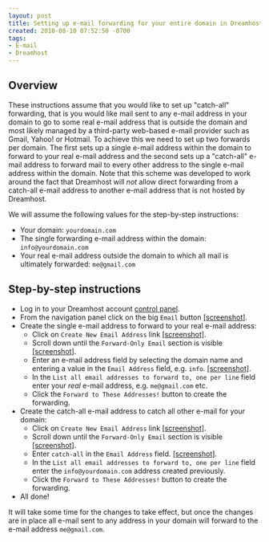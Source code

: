 ```yaml
---
layout: post
title: Setting up e-mail forwarding for your entire domain in Dreamhost
created: 2010-08-10 07:52:50 -0700
tags:
- E-mail
- Dreamhost
---
```

## Overview

These instructions assume that you would like to set up "catch-all" forwarding,
that is you would like mail sent to any e-mail address in your domain to go to
some real e-mail address that is outside the domain and most likely managed by a
third-party web-based e-mail provider such as Gmail, Yahoo! or Hotmail. To
achieve this we need to set up two forwards per domain. The first sets up a
single e-mail address within the domain to forward to your real e-mail address
and the second sets up a "catch-all" e-mail address to forward mail to every
other address to the single e-mail address within the domain. Note that this
scheme was developed to work around the fact that Dreamhost will _not_ allow
direct forwarding from a catch-all e-mail address to another e-mail address that
is not hosted by Dreamhost.

We will assume the following values for the step-by-step instructions:

* Your domain: `yourdomain.com`
* The single forwarding e-mail address within the domain: `info@yourdomain.com`
* Your real e-mail address outside the domain to which all mail is ultimately
forwarded: `me@gmail.com`

## Step-by-step instructions

* Log in to your Dreamhost account [control
panel](https://panel.dreamhost.com/).
* From the navigation panel click on the big `Email` button
[[screenshot]](/assets/post-20100810-screenshot1.jpg).
* Create the single e-mail address to forward to your real e-mail address:
  * Click on `Create New Email Address` link
[[screenshot]](/assets/post-20100810-screenshot2.jpg).
  * Scroll down until the `Forward-Only Email` section is visible
[[screenshot]](/assets/post-20100810-screenshot3.jpg).
  * Enter an e-mail address field by selecting the domain name and entering a
value in the `Email Address` field, e.g. `info`.
[[screenshot]](/assets/post-20100810-screenshot3.jpg).
  * In the `List all email addresses to forward to, one per line` field enter
your _real_ e-mail address, e.g. `me@gmail.com` etc.
  * Click the `Forward to These Addresses!` button to create the forwarding.
* Create the catch-all e-mail address to catch all other e-mail for your domain:
  * Click on `Create New Email Address` link
[[screenshot]](/assets/post-20100810-screenshot2.jpg).
  * Scroll down until the `Forward-Only Email` section is visible
[[screenshot]](/assets/post-20100810-screenshot3.jpg).
  * Enter `catch-all` in the `Email Address` field.
[[screenshot]](/assets/post-20100810-screenshot3.jpg).
  * In the `List all email addresses to forward to, one per line` field enter
the `info@yourdomain.com` address created previously.
  * Click the `Forward to These Addresses!` button to create the forwarding.
* All done!

It will take some time for the changes to take effect, but once the changes are
in place all e-mail sent to any address in your domain will forward to the
e-mail address `me@gmail.com`.

